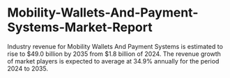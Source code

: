 # Mobility-Wallets-And-Payment-Systems-Market-Report
Industry revenue for Mobility Wallets And Payment Systems is estimated to rise to $49.0 billion by 2035 from $1.8 billion of 2024. The revenue growth of market players is expected to average at 34.9% annually for the period 2024 to 2035.
